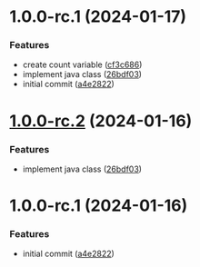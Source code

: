 # 1.0.0-rc.1 (2024-01-17)


### Features

* create count variable ([cf3c686](https://github.com/dlopezb93/sample-argocd-nginx/commit/cf3c686b93701281265d38ecba54fff58c2fb113))
* implement java class ([26bdf03](https://github.com/dlopezb93/sample-argocd-nginx/commit/26bdf036bb978380fd734331719f238311856b7f))
* initial commit ([a4e2822](https://github.com/dlopezb93/sample-argocd-nginx/commit/a4e2822ec54e94504186a7a544ac8cef9aeeebff))

# [1.0.0-rc.2](https://github.com/dlopezb93/sample-argocd-nginx/compare/v1.0.0-rc.1...v1.0.0-rc.2) (2024-01-16)


### Features

* implement java class ([26bdf03](https://github.com/dlopezb93/sample-argocd-nginx/commit/26bdf036bb978380fd734331719f238311856b7f))

# 1.0.0-rc.1 (2024-01-16)


### Features

* initial commit ([a4e2822](https://github.com/dlopezb93/sample-argocd-nginx/commit/a4e2822ec54e94504186a7a544ac8cef9aeeebff))
